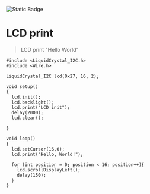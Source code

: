 ![Static Badge](https://img.shields.io/badge/Date-2025--03--25-green)




# LCD print
> LCD print "Hello World"
```
#include <LiquidCrystal_I2C.h>
#include <Wire.h>

LiquidCrystal_I2C lcd(0x27, 16, 2);

void setup()
{
  lcd.init();
  lcd.backlight();
  lcd.print("LCD init");
  delay(2000);
  lcd.clear();
  
}

void loop()
{
  lcd.setCursor(16,0);
  lcd.print("Hello, World!");
  
  for (int position = 0; position < 16; position++){
    lcd.scrollDisplayLeft();
    delay(150);
  }
}
```
